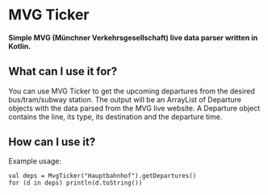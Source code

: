 # MVG Ticker
#### Simple MVG (Münchner Verkehrsgesellschaft) live data parser written in Kotlin.
## What can I use it for?
You can use MVG Ticker to get the upcoming departures from the desired bus/tram/subway station. The output will be an ArrayList of Departure objects with the data parsed from the MVG live website. A Departure object contains the line, its type, its destination and the departure time.
## How can I use it?
Example usage:
```
val deps = MvgTicker("Hauptbahnhof").getDepartures()
for (d in deps) println(d.toString())
```
